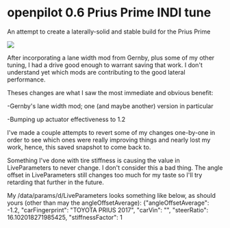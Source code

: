 openpilot 0.6 Prius Prime INDI tune
======

An attempt to create a laterally-solid and stable build for the Prius Prime

[![](http://img.youtube.com/vi/lthQ-q9AKCg/0.jpg)](http://www.youtube.com/watch?v=lthQ-q9AKCg "40-45mph video, testing last night (play it at 2x)")

After incorporating a lane width mod from Gernby, plus some of my other tuning, I had a drive good enough to warrant saving that work. I don't understand yet which mods are contributing to the good lateral performance.

Theses changes are what I saw the most immediate and obvious benefit:

 -Gernby's lane width mod; one (and maybe another) version in particular

-Bumping up actuator effectiveness to 1.2
 
 
 I've made a couple attempts to revert some of my changes one-by-one in order to see which ones were really improving things and nearly lost my work, hence, this saved snapshot to come back to.
 
 Something I've done with tire stiffness is causing the value in LiveParameters to never change. I don't consider this a bad thing. The angle offset in LiveParameters still changes too much for my taste so I'll try retarding that further in the future.
 
 My /data/params/d/LiveParameters looks something like below, as should yours (other than may the angleOffsetAverage):
   {"angleOffsetAverage": -1.2, "carFingerprint": "TOYOTA PRIUS 2017", "carVin": "", "steerRatio": 16.102018271985425, "stiffnessFactor": 1
